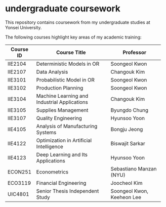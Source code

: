 # undergraduate coursework

This repository contains coursework from my undergraduate studies at Yonsei University.

The following courses highlight key areas of my academic training:

| Course ID         | Course Title                               | Professor                 |
|---------------|---------------------------------------------|----------------------|
| IIE2104      | Deterministic Models in OR                | Soongeol Kwon       |
| IIE2107      | Data Analysis                              | Changouk Kim        |
| IIE3101      | Probabilistic Model in OR                 | Soongeol Kwon       |
| IIE3102      | Production Planning                       | Soongeol Kwon       |
| IIE3104      | Machine Learning and Industrial Applications | Changouk Kim        |
| IIE3105      | Supplies Management                       | Byungdo Chung       |
| IIE3107      | Quality Engineering                       | Hyunsoo Yoon      |
| IIE4105      | Analysis of Manufacturing Systems        | Bongju Jeong        |
| IIE4122      | Optimization in Artificial Intelligence  | Biswajit Sarkar     |
| IIE4123      | Deep Learning and Its Applications       | Hyunsoo Yoon        |
| ECON251      | Econometrics                              | Sebastiano Manzan (NYU) |
| ECO3119      | Financial Engineering                    | Joocheol Kim        |
| UIC4801      | Senior Thesis Independent Study         | Soongeol Kwon, Keeheon Lee |
